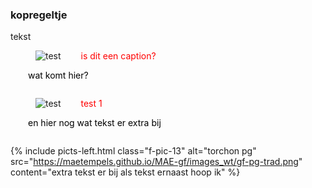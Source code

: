 <style>
image.b-pic-l3 { display: inline-block; margin-right:0; margin-top:0; margin-left:0; width: 30%; }
figure.a-pic-l3 { display: inline-block; margin-right:0; margin-top:0; margin-left:0; width: 30%; }
figure figcaption { display: inline-block; margin-left:2em; width: 50%; color:red;}
    
p.a-txt-l3 { display: inline-block; margin-right:0; margin-top:0; margin-left:2em; width: 50%; color:black;}
</style>    

<body>

### kopregeltje
<p> tekst </p>

<figure>
    <img class="b-pic-l3" src="https://maetempels.github.io/MAE-gf/images_wt/gf-pg-trad.png"  alt="test">
    <figcaption>is dit een caption?</figcaption>
</figure>
<p class="a-txt-l3">wat komt hier? </p>  
    

<figure class="b-pic-l3">
    <img src="https://maetempels.github.io/MAE-gf/images_wt/gf-pg-trad.png"  alt="test">
    <figcaption>test 1</figcaption>
</figure>
<p class="a-txt-l3">en hier nog wat tekst er extra bij</p>  
    
 

{% include picts-left.html 
  class="f-pic-13"
  alt="torchon pg" 
  src="https://maetempels.github.io/MAE-gf/images_wt/gf-pg-trad.png" 
  content="extra tekst er bij als tekst ernaast hoop ik"
%}

</body>
